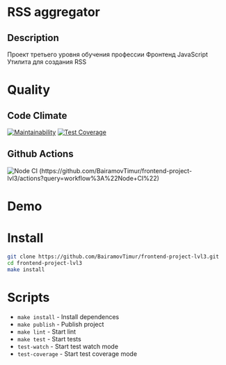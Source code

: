 # RSS aggregator

## Description

Проект третьего уровня обучения профессии Фронтенд JavaScript
Утилита для создания RSS

# Quality

## Code Climate
[![Maintainability](https://api.codeclimate.com/v1/badges/4f2ae2cd398b01b9daa6/maintainability)](https://codeclimate.com/github/BairamovTimur/frontend-project-lvl3/maintainability) [![Test Coverage](https://api.codeclimate.com/v1/badges/4f2ae2cd398b01b9daa6/test_coverage)](https://codeclimate.com/github/BairamovTimur/frontend-project-lvl3/test_coverage)

## Github Actions
![Node CI (https://github.com/BairamovTimur/frontend-project-lvl3/actions?query=workflow%3A%22Node+CI%22)](https://github.com/BairamovTimur/frontend-project-lvl3/workflows/Node%20CI/badge.svg)

# Demo

# Install

```bash
git clone https://github.com/BairamovTimur/frontend-project-lvl3.git
cd frontend-project-lvl3
make install
```

# Scripts

- `make install` - Install dependences
- `make publish` - Publish project
- `make lint` - Start lint
- `make test` - Start tests
- `test-watch` - Start test watch mode
- `test-coverage` - Start test coverage mode
